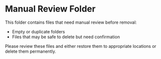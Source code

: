 # Manual Review Folder

This folder contains files that need manual review before removal:

- Empty or duplicate folders
- Files that may be safe to delete but need confirmation

Please review these files and either restore them to appropriate locations or delete them permanently.
